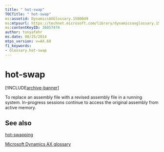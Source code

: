 ```yaml
---
title: " hot-swap"
TOCTitle: " hot-swap"
ms:assetid: DynamicsAXGlossary.1500049
ms:mtpsurl: https://technet.microsoft.com/library/dynamicsaxglossary.1500049(v=AX.60)
ms:contentKeyID: 36057474
author: tonyafehr
ms.date: 08/25/2014
mtps_version: v=AX.60
f1_keywords:
- Glossary.hot-swap
---
```


# hot-swap


[!INCLUDE[archive-banner](includes/archive-banner.md)]

To replace an assembly file with a revised assembly file in a running system. In-progress sessions continue to access the original assembly from active memory.

## See also

[hot-swapping](hot-swapping.md)

[Microsoft Dynamics AX glossary](glossary/microsoft-dynamics-ax-glossary.md)

  


